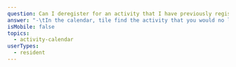 ```yaml
---
question: Can I deregister for an activity that I have previously registered for?
answer: "-\tIn the calendar, tile find the activity that you would no longer like to attend.\n-\tClick on the button within the activity that reads either “Registered” or “# on Waitlist”.\n-\tYou will now see that it reads “+ Register” and you are no longer registered for the activity.\n"
isMobile: false
topics:
  - activity-calendar
userTypes:
  - resident
---
```


